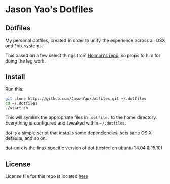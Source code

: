 # Jason Yao's Dotfiles

## Dotfiles

My personal dotfiles, created in order to unify the experience across all OSX and *nix systems.

This based on a few select things from [Holman's repo](https://github.com/holman/dotfiles), so props to him for doing the leg work.

## Install

Run this:

```sh
git clone https://github.com/JasonYao/dotfiles.git ~/.dotfiles
cd ~/.dotfiles
./start.sh
```

This will symlink the appropriate files in `.dotfiles` to the home directory.
Everything is configured and tweaked within `~/.dotfiles`.

[dot](bin/dot) is a simple script that installs some dependencies, sets sane OS X
defaults, and so on.

[dot-unix](bin/dot-unix) is the linux specific version of dot (tested on ubuntu 14.04 & 15.10)

## License
License file for this repo is located [here](LICENSE.md)
